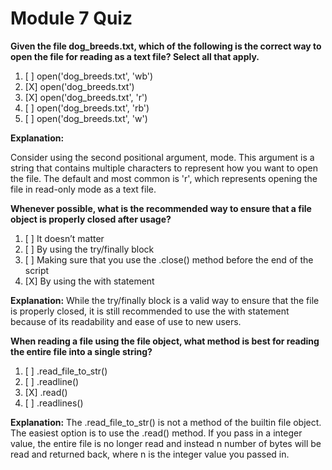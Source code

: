 # Module 7 Quiz

**Given the file dog_breeds.txt, which of the following is the correct way to open the file for reading as a text file? Select all that apply.**

1. [ ] open('dog_breeds.txt', 'wb')
1. [X] open('dog_breeds.txt')
1. [X] open('dog_breeds.txt', 'r')
1. [ ] open('dog_breeds.txt', 'rb')
1. [ ] open('dog_breeds.txt', 'w')

**Explanation:**

Consider using the second positional argument, mode. This argument is a string that contains multiple characters to represent how you want to open the file. The default and most common is 'r', which represents opening the file in read-only mode as a text file.


**Whenever possible, what is the recommended way to ensure that a file object is properly closed after usage?**

1. [ ] It doesn’t matter
1. [ ] By using the try/finally block
1. [ ] Making sure that you use the .close() method before the end of the script
1. [X] By using the with statement

**Explanation:**
While the try/finally block is a valid way to ensure that the file is properly closed, it is still recommended to use the with statement because of its readability and ease of use to new users.


**When reading a file using the file object, what method is best for reading the entire file into a single string?**

1. [ ] .read_file_to_str()
1. [ ] .readline()
1. [X] .read()
1. [ ] .readlines()

**Explanation:**
The .read_file_to_str() is not a method of the builtin file object. The easiest option is to use the .read() method. If you pass in a integer value, the entire file is no longer read and instead n number of bytes will be read and returned back, where n is the integer value you passed in.